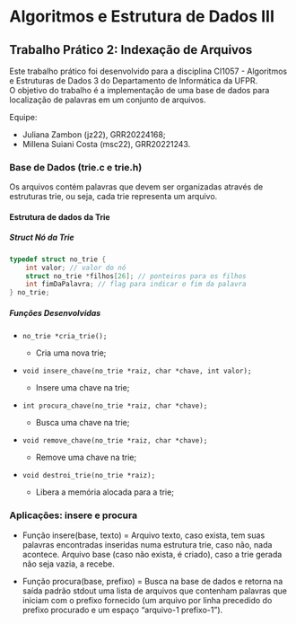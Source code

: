 # Algoritmos e Estrutura de Dados III

## Trabalho Prático 2: Indexação de Arquivos
Este trabalho prático foi desenvolvido para a disciplina CI1057 - Algoritmos e Estruturas de Dados 3 do Departamento de Informática da UFPR. <br>
O objetivo do trabalho é a implementação de uma base de dados para localização de palavras em um conjunto de arquivos.

Equipe: 
- Juliana Zambon (jz22), GRR20224168;
- Millena Suiani Costa (msc22), GRR20221243.

### Base de Dados (trie.c e trie.h)
Os arquivos contém palavras que devem ser organizadas através de estruturas trie, ou seja, cada trie representa um arquivo.

#### Estrutura de dados da Trie

##### Struct Nó da Trie

```c
typedef struct no_trie {
    int valor; // valor do nó
    struct no_trie *filhos[26]; // ponteiros para os filhos
    int fimDaPalavra; // flag para indicar o fim da palavra
} no_trie;
```

##### Funções Desenvolvidas

- `no_trie *cria_trie();`
  - Cria uma nova trie;

- `void insere_chave(no_trie *raiz, char *chave, int valor);`
  - Insere uma chave na trie;

- `int procura_chave(no_trie *raiz, char *chave);`
    - Busca uma chave na trie;

- `void remove_chave(no_trie *raiz, char *chave);`
    - Remove uma chave na trie;
 
- `void destroi_trie(no_trie *raiz);`
    - Libera a memória alocada para a trie;

### Aplicações: insere e procura
- Função insere(base, texto) = Arquivo texto, caso exista, tem suas palavras encontradas inseridas numa estrutura trie, 
caso não, nada acontece. Arquivo base (caso não exista, é criado), caso a trie gerada não seja vazia, a recebe.

- Função procura(base, prefixo) = Busca na base de dados  e retorna na saída padrão stdout uma lista de arquivos que
contenham palavras que iniciam com o prefixo fornecido (um arquivo por linha precedido do prefixo procurado e um espaço “arquivo-1 prefixo-1”). 

